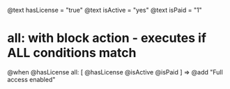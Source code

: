 @text hasLicense = "true"
@text isActive = "yes"
@text isPaid = "1"

# all: with block action - executes if ALL conditions match
@when @hasLicense all: [
  @hasLicense
  @isActive
  @isPaid
] => @add "Full access enabled"